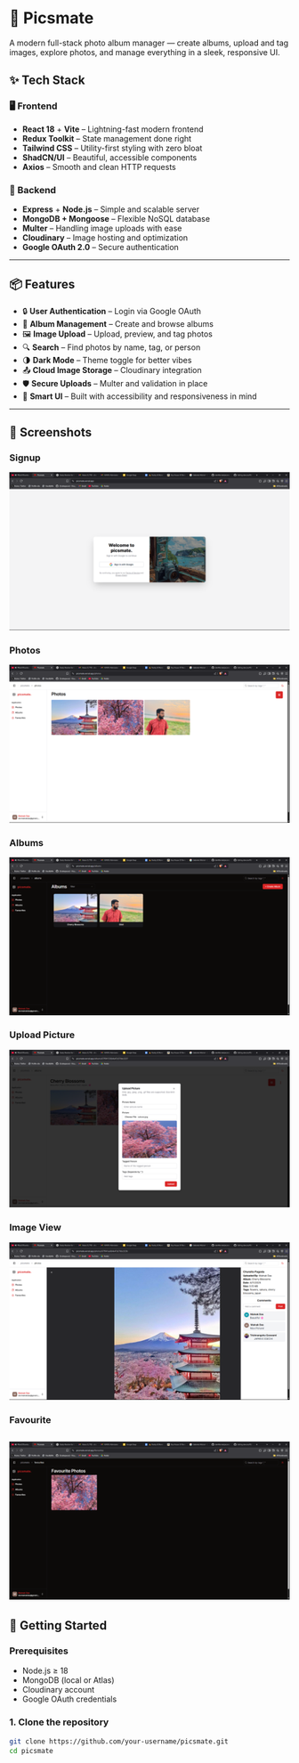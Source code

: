 # 📸 Picsmate

A modern full-stack photo album manager — create albums, upload and tag images, explore photos, and manage everything in a sleek, responsive UI.


## ✨ Tech Stack

### 🖥 Frontend

- **React 18** + **Vite** – Lightning-fast modern frontend
- **Redux Toolkit** – State management done right
- **Tailwind CSS** – Utility-first styling with zero bloat
- **ShadCN/UI** – Beautiful, accessible components
- **Axios** – Smooth and clean HTTP requests

### 🚀 Backend

- **Express** + **Node.js** – Simple and scalable server
- **MongoDB + Mongoose** – Flexible NoSQL database
- **Multer** – Handling image uploads with ease
- **Cloudinary** – Image hosting and optimization
- **Google OAuth 2.0** – Secure authentication

---

## 📦 Features

- 🔒 **User Authentication** – Login via Google OAuth
- 📁 **Album Management** – Create and browse albums
- 🖼 **Image Upload** – Upload, preview, and tag photos
- 🔍 **Search** – Find photos by name, tag, or person
- 🌗 **Dark Mode** – Theme toggle for better vibes
- 📤 **Cloud Image Storage** – Cloudinary integration
- 🛡️ **Secure Uploads** – Multer and validation in place
- 🧠 **Smart UI** – Built with accessibility and responsiveness in mind

---

## 🌟 Screenshots

### **Signup**
![Signup Page](./public/Signup.png)

### **Photos**
![Photos](./public/Photos.png)

### **Albums**
![Albums](./public/Albums.png)

### **Upload Picture**
![Upload Picture](./public/UploadPicture.png)

### **Image View**
![Image View](./public/ImageView.png)

### **Favourite**
![Favourite](./public/Favourite.png)
---

## 🧪 Getting Started

### Prerequisites

- Node.js ≥ 18
- MongoDB (local or Atlas)
- Cloudinary account
- Google OAuth credentials

### 1. Clone the repository

```bash
git clone https://github.com/your-username/picsmate.git
cd picsmate
```

